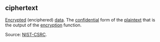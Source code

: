 ## ciphertext

<p class="c8"><span class="c2"><a class="c3" href="#h.iyq318f2vg61">Encrypted</a></span><span>&nbsp;(enciphered) </span><span class="c2"><a class="c3" href="#h.o783ayrrkc6g">data</a></span><span>. The </span><span class="c2"><a class="c3" href="#h.445sv27j3c2m">confidential</a></span><span>&nbsp;form of the </span><span class="c2"><a class="c3" href="#h.ylf3pqlex968">plaintext</a></span><span>&nbsp;that is the output of the </span><span class="c2"><a class="c3" href="#h.iyq318f2vg61">encryption</a></span><span class="c0">&nbsp;function.</span></p><p class="c8"><span>Source: </span><span class="c2"><a class="c3" href="https://www.google.com/url?q=https://csrc.nist.gov/glossary/term/ciphertext&amp;sa=D&amp;source=editors&amp;ust=1706779842547095&amp;usg=AOvVaw3b9J0yx7kHVZQMHZbONVdB">NIST-CSRC</a></span><span class="c0">.</span></p>

